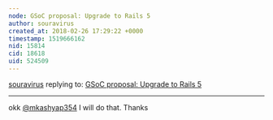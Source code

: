 ```yaml
---
node: GSoC proposal: Upgrade to Rails 5
author: souravirus
created_at: 2018-02-26 17:29:22 +0000
timestamp: 1519666162
nid: 15814
cid: 18618
uid: 524509
---
```




[souravirus](../profile/souravirus) replying to: [GSoC proposal: Upgrade to Rails 5](../notes/souravirus/02-25-2018/gsoc-proposal-upgrade-to-rails-5)

----
okk [@mkashyap354](/profile/mkashyap354) I will do that. Thanks